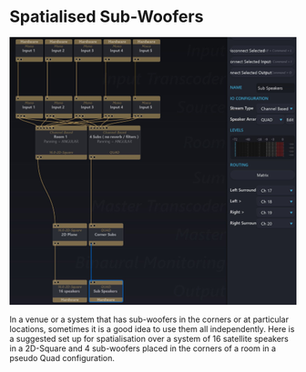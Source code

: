 # Spatialised Sub-Woofers

![](include/SpatRevolution_UserGuide_-356.jpg)

In a venue or a system that has sub-woofers in the corners or at particular locations,
sometimes it is a good idea to use them all independently. Here is a suggested set
up for spatialisation over a system of 16 satellite speakers in a 2D-Square and 4
sub-woofers placed in the corners of a room in a pseudo Quad configuration.

